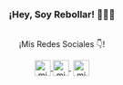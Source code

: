 <p align="center" width="300">
   <h3 align="center">¡Hey, Soy Rebollar! 👨🏻‍💻</h3>
</p>

<p align="center"><br />¡Mis Redes Sociales 👇!</p>
<p align="center">
   <a href="https://instagram.com/rebollar_17" target="blank">
    <img align="center" src="https://cdn.jsdelivr.net/npm/simple-icons@3.0.1/icons/instagram.svg" alt="midu.dev" height="28px" width="28px" />
  </a>
   <a href="https://twitch.tv/reboo17" target="blank" style='margin-right:4px'>
    <img align="center" src="https://cdn.jsdelivr.net/npm/simple-icons@3.0.1/icons/twitch.svg" alt="midudev" height="28px" width="28px" />
  </a>
<!--   <a href="https://youtube.com/rebollar" target="blank" style='margin-right:4px'>
    <img align="center" src="https://cdn.jsdelivr.net/npm/simple-icons@3.0.1/icons/youtube.svg" alt="midudev" height="28px" width="28px" />
  </a> -->
  
  <a href="https://twitter.com/danielrebollar3" target="blank">
    <img align="center" src="https://cdn.jsdelivr.net/npm/simple-icons@3.0.1/icons/twitter.svg" alt="midudev" height="28px" width="28px" />
  </a>
</p>
